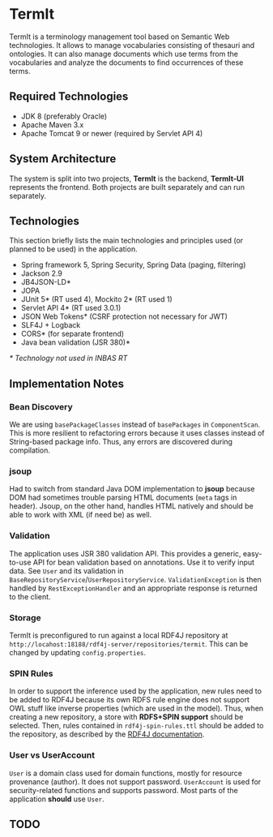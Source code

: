 # TermIt

TermIt is a terminology management tool based on Semantic Web technologies.
It allows to manage vocabularies consisting of thesauri and ontologies. It can also manage documents
which use terms from the vocabularies and analyze the documents to find occurrences of these terms.

## Required Technologies

- JDK 8 (preferably Oracle)
- Apache Maven 3.x
- Apache Tomcat 9 or newer (required by Servlet API 4)


## System Architecture

The system is split into two projects, __TermIt__ is the backend, __TermIt-UI__ represents the frontend.
Both projects are built separately and can run separately.


## Technologies

This section briefly lists the main technologies and principles used (or planned to be used) in the application.

- Spring framework 5, Spring Security, Spring Data (paging, filtering)
- Jackson 2.9
- JB4JSON-LD*
- JOPA
- JUnit 5* (RT used 4), Mockito 2* (RT used 1)
- Servlet API 4* (RT used 3.0.1)
- JSON Web Tokens* (CSRF protection not necessary for JWT)
- SLF4J + Logback
- CORS* (for separate frontend)
- Java bean validation (JSR 380)*

_* Technology not used in INBAS RT_

## Implementation Notes

### Bean Discovery

We are using `basePackageClasses` instead of `basePackages` in `ComponentScan`. This is more resilient to refactoring errors 
because it uses classes instead of String-based package info. Thus, any errors are discovered during compilation.

### jsoup

Had to switch from standard Java DOM implementation to **jsoup** because DOM had sometimes trouble parsing HTML documents (`meta` tags in header).
Jsoup, on the other hand, handles HTML natively and should be able to work with XML (if need be) as well.

### Validation

The application uses JSR 380 validation API. This provides a generic, easy-to-use API for bean validation based on annotations.
Use it to verify input data. See `User` and its validation in `BaseRepositoryService`/`UserRepositoryService`.
`ValidationException` is then handled by `RestExceptionHandler` and an appropriate response is returned to the client.

### Storage

TermIt is preconfigured to run against a local RDF4J repository at `http://locahost:18188/rdf4j-server/repositories/termit`.
This can be changed by updating `config.properties`.

### SPIN Rules

In order to support the inference used by the application, new rules need to be added to RDF4J because its own RDFS rule engine does not
support OWL stuff like inverse properties (which are used in the model). Thus, when creating a new repository, a store 
with **RDFS+SPIN support** should be selected. Then, rules contained in `rdf4j-spin-rules.ttl` should be added to the repository, 
as described by the [RDF4J documentation](http://docs.rdf4j.org/programming/#_adding_rules).


### User vs UserAccount
`User` is a domain class used for domain functions, mostly for resource provenance (author). It does not support password.
 `UserAccount` is used for security-related functions and supports password. Most parts of the application **should** use
 `User`.

## TODO
